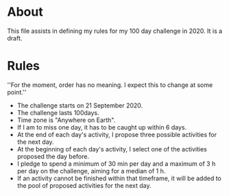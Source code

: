 # About

This file assists in defining my rules for my 100 day challenge in 2020. It is a draft.

# Rules
''For the moment, order has no meaning. I expect this to change at some point.''
* The challenge starts on 21 September 2020.
* The challenge lasts 100days.
* Time zone is "Anywhere on Earth".
* If I am to miss one day, it has to be caught up within 6 days.
* At the end of each day's activity, I propose three possible activities for the next day.
* At the beginning of each day's activity, I select one of the activities proposed the day before.
* I pledge to spend a minimum of 30 min per day and a maximum of 3 h per day on the challenge, aiming for a median of 1 h.
* If an activity cannot be finished within that timeframe, it will be added to the pool of proposed activities for the next day.
